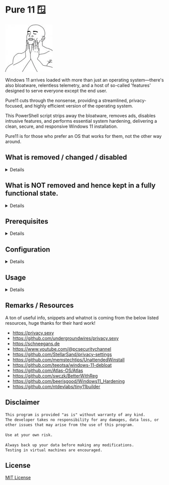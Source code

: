# Pure 11 🪟
<a href="https://www.youtube.com/watch?v=aGSKrC7dGcY" target="_blank">![Pure11 meme](./.github/pure.png)</a>

Windows 11 arrives loaded with more than just an operating system—there's also bloatware, relentless telemetry, and a host of so-called 'features' designed to serve everyone except the end user.

Pure11 cuts through the nonsense, providing a streamlined, privacy-focused, and highly efficient version of the operating system.

This PowerShell script strips away the bloatware, removes ads, disables intrusive features, and performs essential system hardening, delivering a clean, secure, and responsive Windows 11 installation.

Pure11 is for those who prefer an OS that works for them, not the other way around.


## What is removed / changed / disabled

<details>

- **Microsoft Edge**
    
    It is purged with fire. <3

- **OneDrive**

    With a caveat: you need the post install script to get rid of it completely. It is a very persistent little worm and keeps crawling back. But after the Post install script ran, it is gone forever.

- **Telemetry**

    It's staggering how much telemetry is sewed into the fabric of Windows 11. 
    I highly doubt all of them is disabled, but the wast majority of them should be covered by Pure 11.

- **AppX Packages**

    For the latest list please check the contents of [./config/appx.conf](./config/appx.conf)

    <details>

    ```
    ActiproSoftwareLLC
    AdobePhotoshopExpress
    CandyCrushSaga
    CandyCrushSodaSaga
    Clipchamp.Clipchamp
    Duolingo
    EclipseManager
    Flipboard.Flipboard
    iHeartRadio
    Microsoft.3DBuilder
    Microsoft.549981C3F5F10
    Microsoft.AccountsControl
    Microsoft.AsyncTextService
    Microsoft.BingFinance
    Microsoft.BingNews
    Microsoft.BingSports
    Microsoft.BingWeather
    Microsoft.CommsPhone
    Microsoft.Copilot
    Microsoft.GamingApp
    Microsoft.GetHelp
    Microsoft.Getstarted
    Microsoft.GroupMe10
    Microsoft.Messaging
    Microsoft.Microsoft3DViewer
    Microsoft.MicrosoftEdge
    Microsoft.MicrosoftEdge.Stable
    Microsoft.MicrosoftEdgeDevToolsClient
    Microsoft.MicrosoftOfficeHub
    Microsoft.MicrosoftSolitaireCollection
    Microsoft.MicrosoftStickyNotes
    Microsoft.MinecraftUWP
    Microsoft.MixedReality.Portal
    Microsoft.MSPaint
    Microsoft.NetworkSpeedTest
    Microsoft.Office.OneNote
    Microsoft.Office.Sway
    Microsoft.OneConnect
    Microsoft.OutlookForWindows
    Microsoft.Paint
    Microsoft.People
    Microsoft.PowerAutomateDesktop
    Microsoft.Print3D
    Microsoft.ScreenSketch
    Microsoft.SkypeApp
    Microsoft.StorePurchaseApp
    Microsoft.Todos
    Microsoft.Wallet
    Microsoft.Windows.CallingShellApp
    Microsoft.Windows.DevHome
    Microsoft.Windows.Holographic.FirstRun
    Microsoft.Windows.PeopleExperienceHost
    Microsoft.Windows.Photos
    Microsoft.WindowsAlarms
    Microsoft.WindowsCamera
    microsoft.windowscommunicationsapps
    Microsoft.WindowsFeedback
    Microsoft.WindowsFeedbackHub
    Microsoft.WindowsMaps
    Microsoft.WindowsPhone
    Microsoft.WindowsSoundRecorder
    Microsoft.WindowsStore
    Microsoft.Xbox.TCUI
    Microsoft.XboxApp
    Microsoft.XboxGameCallableUI
    Microsoft.XboxGameOverlay
    Microsoft.XboxGamingOverlay
    Microsoft.XboxIdentityProvider
    Microsoft.XboxSpeechToTextOverlay
    Microsoft.YourPhone
    Microsoft.ZuneMusic
    Microsoft.ZuneVideo
    MicrosoftCorporationII.QuickAssist
    MicrosoftWindows.Client.WebExperience
    MicrosoftWindows.CrossDevice
    PandoraMediaInc
    Shazam
    Spotify
    Twitter
    Windows.ContactSupport
    Windows.Print3D
    ```
    </details>

- **Windows Capabilities**

    For the latest list please check the contents of [./config/capabilities.conf](./config/capabilities.conf)

    <details>

    ```
    Accessibility.Braille
    Analog.Holographic.Desktop
    App.StepsRecorder
    Browser.InternetExplorer
    Language.Handwriting
    Language.OCR
    Language.Speech
    Language.TextToSpeech
    MathRecognizer
    Media.WindowsMediaPlayer
    Microsoft.Wallpapers.Extended
    Microsoft.Windows.WordPad
    OneCoreUAP.OneSync
    Windows.Desktop.EMS-SAC.Tools
    ```
    </details>

- **Optional Windows Features**

    For the latest list please check the contents of [./config/features.conf](./config/features.conf)

    <details>

    ```
    Internet-Explorer-Optional-amd64
    Internet-Explorer-Optional-x64
    Internet-Explorer-Optional-x84
    MediaPlayback
    MicrosoftWindowsPowerShellV2
    MicrosoftWindowsPowerShellV2Root
    RasCMAK.Client
    RIP.Listener
    SMB1Protocol
    SMB1Protocol-Client
    SMB1Protocol-Server
    SmbDirect
    SNMP.Client
    TelnetClient
    TFTP
    WCF-TCP-PortSharing45
    WindowsMediaPlayer
    WMI-SNMP-Provider.Client
    WorkFolders-Client                  
    ```
    </details>

- **And a whole heap of other stuff through registry and filesystem changes**

    Please check the contents of the `./config` folder to review what changes are implemented.

</details>

## What is **NOT** removed and hence kept in a fully functional state.

<details>

 - **Windows Updates**
    
    I'm not a savage. Despite it's annoying tendency to introduce junk noone asked for, having patches for 0-days and other nasty bugs are far outweights it's downsides and shortcomings.

 - **Windows Defender**

    Well, maybe i'm a savage after all... I spent like two weeks trying to strip this out from the system in a way which doesn't undermines stability (and windows updates). 
    But it is not possible without breaking things which otherwise useful.

    If you are under age ~45 just keep your system up-to-date and don't do stupid stuff, Defender will provide sufficient protection.
    
    If you are over ~45, please purchase a strong AV engine from a reputable vendor and keep your system updated.

    I don't mean to offend anyone, but statistics and experience never lies...

    If you are looking for a good AV to purchase i recommend to check out this youtube channel:
    [The PC Security Channel](https://www.youtube.com/@pcsecuritychannel) (Note: He will not tell you what to buy, but his videos will provide you the knowledge to be able to form and educated decision for your usecase/situation)

</details>

## Prerequisites

<details>

- Windows 11 Install ISO - [Download Windows 11 - Microsoft](https://www.microsoft.com/software-download/windows11) or [MSDN](https://my.visualstudio.com/)
- PsExec - [PsExec - Sysinternals | Microsoft Learn](https://learn.microsoft.com/sysinternals/downloads/psexec)

- PowerShell - The versions below are just for reference, if yours somewhere in the ballpark, then you should be fine.

    <details>

    ```powershell
    # for Windows PowerShell
    # $PSVersionTable 

    Name                           Value
    ----                           -----
    PSVersion                      5.1.22621.4111
    PSEdition                      Desktop
    PSCompatibleVersions           {1.0, 2.0, 3.0, 4.0...}
    BuildVersion                   10.0.22621.4111
    CLRVersion                     4.0.30319.42000
    WSManStackVersion              3.0
    PSRemotingProtocolVersion      2.3
    SerializationVersion           1.1.0.1

    # or for pwsh
    # $PSVersionTable

    Name                           Value
    ----                           -----
    PSVersion                      7.4.5
    PSEdition                      Core
    GitCommitId                    7.4.5
    OS                             Microsoft Windows 10.0.22631
    Platform                       Win32NT
    PSCompatibleVersions           {1.0, 2.0, 3.0, 4.0…}
    PSRemotingProtocolVersion      2.3
    SerializationVersion           1.1.0.1
    WSManStackVersion              3.0
    ```

    </details>


- Make sure you can run powershell scripts:
    ```powershell
    Set-ExecutionPolicy Bypass -Scope CurrentUser -Force; # for the current user
    # or
    Set-ExecutionPolicy Bypass -Scope LocalMachine -Force; # for the current machine
    ```

</details>

## Configuration

<details>

The script can be configured using the various files in the `./config` folder (and in the `./work` folder, see below).

- 📄 **config/appx.conf**

        List of AppX packages to be removed.
        Lines starting with '#' character interpreted as comments and will be ignored.

- 📄 **config/autounattend.xml**

    Allows customization of the Setup process (among other things)

    Pure11 will try to load one which is matching with the detected language of the OS. 
    
    Allowing the option to create customized ISOs for different languages using the same "purification" process.

        Image language: en-US
            autounattend.en-US.xml will be used (if present)

        Image language: hu-HU
            autounattend.hu-HU.xml will be used (if present)

        if no language specific autounattend.xml is found then it just uses the generic one.

    Read more: 

    [Answer files (unattend.xml)](https://learn.microsoft.com/en-us/windows-hardware/manufacture/desktop/update-windows-settings-and-scripts-create-your-own-answer-file-sxs?view=windows-11)
    
    [schneegans Generate autounattend.xml files for Windows 10/11
](https://schneegans.de/windows/unattend-generator/)



- 📄 **config/capabilities.conf**

        List of Windows Capabilities to be removed.
        Lines starting with '#' character interpreted as comments and will be ignored.

- 📄 **config/features.conf**

        List of Windows Optional Features to be disabled.
        Lines starting with '#' character interpreted as comments and will be ignored.

- 📄 **config/files.txt**

        List of file paths to be deleted.
        They are relative to the mount folder.
        Lines starting with '#' character interpreted as comments and will be ignored.

- 📄 **config/hosts.conf**
    
    [DNS sinkhole Wikipedia](https://en.wikipedia.org/wiki/DNS_sinkhole)

        List of DNS entries to be sinkholed using the hosts file.
        Lines starting with '#' character interpreted as comments and will be ignored.

- 📂 **config/post-install**

    Scripts in this directory will be added to be executed when a user logs in for the first time.

    Post installation they can be found in `c:\Windows\Setup\Scripts` you may need to run them manually (as admin) to make them truly work.

    Note: Todo to investigate why they only executed *'partially'*.

- 📂 **config/reg**

    *.reg files to implement registry changes. File whose name is starting with `-` will be ignored.

    Note: *At present the stuff in the reg files is a mess, i need to come up with a structure to organise them better.*
    
    The registry paths have to match with the mounted hives:

    | Pure11 Hive Path    | Deployed OS Registry Path | Description |
    | -------- | ------- | ------- |
    | HKLM\P11_COMPONENTS  | HKEY_LOCAL_MACHINE\SYSTEM\CurrentControlSet\Components    | Device drivers, services, and other system elements |
    | HKLM\P11_DEFAULT | HKEY_USERS.DEFAULT | User hive of the NT Authority\SYSTEM account |
    | HKLM\P11_SOFTWARE    | HKEY_LOCAL_MACHINE\Software | Settings for installed software and Windows System itself |
    | HKLM\P11_SYSTEM    | HKEY_LOCAL_MACHINE\SYSTEM | Settings and configuration data for the operating system |
    | HKLM\P11_NTUSER    | HKEY_CURRENT_USER | User-specific registry data, will be applied to new users |


- 📂 **work/updates**

    Place windows update `*.cab` and `*.msu` files in this directory and they will be added to the image.
    Recursive, subfolders allowed.

- 📂 **work/drivers**

    Place device drivers in this directory and they will be added to the image. Recursive, subfolders allowed.



</details>

## Usage

<details>

1. Download the repo

2. Open powershell as admin and cd into the directory where you have the Pure11.ps1 script

3. Run the script with the -Init flag to create the required directory structure
    ```powershell
    .\Pure11.ps1 -Init
    ```

4. Use PsExec to open another powershell window as SYSTEM
    ```powershell
    psexec64.exe -nobanner -s -i powershell # for Windows powershell
    # or
    psexec64.exe -nobanner -s -i pwsh # for pwsh
    ```

5. In the freshly opened powershell window, cd into the directory where you have the Pure11.ps1 script
    ```powershell
    .\Pure11.ps1 -BuildIso
    ```

6. A file picker window will open to select your windows iso. 

    **Note:** *A notice window will also complain about not being able to find the desktop folder, that is normal and just click "Ok". SYSTEM does not have a desktop folder.*

7. In the powershell window the script will list the available SKUs (installable images / editions). Pick the one you want to proceed with.

8. The finished ISO will be placed into the iso directory right next to the script.

</details>

## Remarks / Resources

A ton of useful info, snippets and whatnot is coming from the below listed resources, huge thanks for their hard work!

- https://privacy.sexy 
- https://github.com/undergroundwires/privacy.sexy
- https://schneegans.de
- https://www.youtube.com/@pcsecuritychannel
- https://github.com/StellarSand/privacy-settings
- https://github.com/memstechtips/UnattendedWinstall
- https://github.com/teeotsa/windows-11-debloat
- https://github.com/Atlas-OS/Atlas
- https://github.com/swczk/BetterWithReg
- https://github.com/beerisgood/Windows11_Hardening
- https://github.com/ntdevlabs/tiny11builder

## Disclaimer

    This program is provided "as is" without warranty of any kind.
    The developer takes no responsibility for any damages, data loss, or other issues that may arise from the use of this program.
    
    Use at your own risk. 
    
    Always back up your data before making any modifications.
    Testing in virtual machines are encouraged.

## License

[MIT License](./LICENSE)
 
